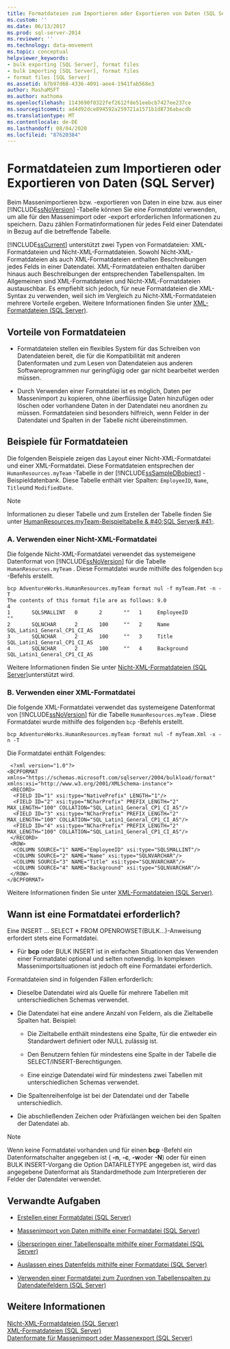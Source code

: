 ```yaml
---
title: Formatdateien zum Importieren oder Exportieren von Daten (SQL Server) | Microsoft-Dokumentation
ms.custom: ''
ms.date: 06/13/2017
ms.prod: sql-server-2014
ms.reviewer: ''
ms.technology: data-movement
ms.topic: conceptual
helpviewer_keywords:
- bulk exporting [SQL Server], format files
- bulk importing [SQL Server], format files
- format files [SQL Server]
ms.assetid: b7b97d68-4336-4091-aee4-1941fab568e3
author: MashaMSFT
ms.author: mathoma
ms.openlocfilehash: 1143690f0322fef2612fde51eebcb7427ee237ce
ms.sourcegitcommit: ad4d92dce894592a259721a1571b1d8736abacdb
ms.translationtype: MT
ms.contentlocale: de-DE
ms.lasthandoff: 08/04/2020
ms.locfileid: "87620384"
---
```

# <a name="format-files-for-importing-or-exporting-data-sql-server"></a>Formatdateien zum Importieren oder Exportieren von Daten (SQL Server)
  Beim Massenimportieren bzw. -exportieren von Daten in eine bzw. aus einer [!INCLUDE[ssNoVersion](../../includes/ssnoversion-md.md)] -Tabelle können Sie eine *Formatdatei* verwenden, um alle für den Massenimport oder -export erforderlichen Informationen zu speichern. Dazu zählen Formatinformationen für jedes Feld einer Datendatei in Bezug auf die betreffende Tabelle.  
  
 [!INCLUDE[ssCurrent](../../includes/sscurrent-md.md)] unterstützt zwei Typen von Formatdateien: XML-Formatdateien und Nicht-XML-Formatdateien. Sowohl Nicht-XML-Formatdateien als auch XML-Formatdateien enthalten Beschreibungen jedes Felds in einer Datendatei. XML-Formatdateien enthalten darüber hinaus auch Beschreibungen der entsprechenden Tabellenspalten. Im Allgemeinen sind XML-Formatdateien und Nicht-XML-Formatdateien austauschbar. Es empfiehlt sich jedoch, für neue Formatdateien die XML-Syntax zu verwenden, weil sich im Vergleich zu Nicht-XML-Formatdateien mehrere Vorteile ergeben. Weitere Informationen finden Sie unter [XML-Formatdateien &#40;SQL Server&#41;](xml-format-files-sql-server.md).  
  
 
  
##  <a name="benefits-of-format-files"></a><a name="Benefits"></a> Vorteile von Formatdateien  
  
-   Formatdateien stellen ein flexibles System für das Schreiben von Datendateien bereit, die für die Kompatibilität mit anderen Datenformaten und zum Lesen von Datendateien aus anderen Softwareprogrammen nur geringfügig oder gar nicht bearbeitet werden müssen.  
  
-   Durch Verwenden einer Formatdatei ist es möglich, Daten per Massenimport zu kopieren, ohne überflüssige Daten hinzufügen oder löschen oder vorhandene Daten in der Datendatei neu anordnen zu müssen. Formatdateien sind besonders hilfreich, wenn Felder in der Datendatei und Spalten in der Tabelle nicht übereinstimmen.  
  
##  <a name="examples-of-format-files"></a><a name="ExamplesOfFFs"></a> Beispiele für Formatdateien  
 Die folgenden Beispiele zeigen das Layout einer Nicht-XML-Formatdatei und einer XML-Formatdatei. Diese Formatdateien entsprechen der `HumanResources.myTeam` -Tabelle in der [!INCLUDE[ssSampleDBobject](../../includes/sssampledbobject-md.md)] -Beispieldatenbank. Diese Tabelle enthält vier Spalten: `EmployeeID`, `Name`, `Title`und `ModifiedDate`.  
  
> [!NOTE]  
>  Informationen zu dieser Tabelle und zum Erstellen der Tabelle finden Sie unter [HumanResources.myTeam-Beispieltabelle & #40;SQL Server& #41;](humanresources-myteam-sample-table-sql-server.md).  
  
### <a name="a-using-a-non-xml-format-file"></a>A. Verwenden einer Nicht-XML-Formatdatei  
 Die folgende Nicht-XML-Formatdatei verwendet das systemeigene Datenformat von [!INCLUDE[ssNoVersion](../../includes/ssnoversion-md.md)] für die Tabelle `HumanResources.myTeam` . Diese Formatdatei wurde mithilfe des folgenden `bcp` -Befehls erstellt.  
  
```  
bcp AdventureWorks.HumanResources.myTeam format nul -f myTeam.Fmt -n -T   
The contents of this format file are as follows: 9.0  
4  
1       SQLSMALLINT   0       2       ""   1     EmployeeID               ""  
2       SQLNCHAR      2       100     ""   2     Name                     SQL_Latin1_General_CP1_CI_AS  
3       SQLNCHAR      2       100     ""   3     Title                    SQL_Latin1_General_CP1_CI_AS  
4       SQLNCHAR      2       100     ""   4     Background               SQL_Latin1_General_CP1_CI_AS  
```  
  
 Weitere Informationen finden Sie unter [Nicht-XML-Formatdateien &#40;SQL Server&#41;](non-xml-format-files-sql-server.md)unterstützt wird.  
  
 
  
### <a name="b-using-an-xml-format-file"></a>B. Verwenden einer XML-Formatdatei  
 Die folgende XML-Formatdatei verwendet das systemeigene Datenformat von [!INCLUDE[ssNoVersion](../../includes/ssnoversion-md.md)] für die Tabelle `HumanResources.myTeam` . Diese Formatdatei wurde mithilfe des folgenden `bcp` -Befehls erstellt.  
  
```  
bcp AdventureWorks.HumanResources.myTeam format nul -f myTeam.Xml -x -n -T   
```  
  
 Die Formatdatei enthält Folgendes:  
  
```  
 <?xml version="1.0"?>  
<BCPFORMAT xmlns="https://schemas.microsoft.com/sqlserver/2004/bulkload/format" xmlns:xsi="http://www.w3.org/2001/XMLSchema-instance">  
 <RECORD>  
  <FIELD ID="1" xsi:type="NativePrefix" LENGTH="1"/>  
  <FIELD ID="2" xsi:type="NCharPrefix" PREFIX_LENGTH="2" MAX_LENGTH="100" COLLATION="SQL_Latin1_General_CP1_CI_AS"/>  
  <FIELD ID="3" xsi:type="NCharPrefix" PREFIX_LENGTH="2" MAX_LENGTH="100" COLLATION="SQL_Latin1_General_CP1_CI_AS"/>  
  <FIELD ID="4" xsi:type="NCharPrefix" PREFIX_LENGTH="2" MAX_LENGTH="100" COLLATION="SQL_Latin1_General_CP1_CI_AS"/>  
 </RECORD>  
 <ROW>  
  <COLUMN SOURCE="1" NAME="EmployeeID" xsi:type="SQLSMALLINT"/>  
  <COLUMN SOURCE="2" NAME="Name" xsi:type="SQLNVARCHAR"/>  
  <COLUMN SOURCE="3" NAME="Title" xsi:type="SQLNVARCHAR"/>  
  <COLUMN SOURCE="4" NAME="Background" xsi:type="SQLNVARCHAR"/>  
 </ROW>  
</BCPFORMAT>  
```  
  
 Weitere Informationen finden Sie unter [XML-Formatdateien &#40;SQL Server&#41;](xml-format-files-sql-server.md).  
  

  
##  <a name="when-is-a-format-file-required"></a><a name="WhenFFrequired"></a> Wann ist eine Formatdatei erforderlich?  
 Eine INSERT ... SELECT * FROM OPENROWSET(BULK...)-Anweisung erfordert stets eine Formatdatei.  
  
-   Für **bcp** oder BULK INSERT ist in einfachen Situationen das Verwenden einer Formatdatei optional und selten notwendig. In komplexen Massenimportsituationen ist jedoch oft eine Formatdatei erforderlich.  
  
 Formatdateien sind in folgenden Fällen erforderlich:  
  
-   Dieselbe Datendatei wird als Quelle für mehrere Tabellen mit unterschiedlichen Schemas verwendet.  
  
-   Die Datendatei hat eine andere Anzahl von Feldern, als die Zieltabelle Spalten hat. Beispiel:  
  
    -   Die Zieltabelle enthält mindestens eine Spalte, für die entweder ein Standardwert definiert oder NULL zulässig ist.  
  
    -   Den Benutzern fehlen für mindestens eine Spalte in der Tabelle die SELECT/INSERT-Berechtigungen.  
  
    -   Eine einzige Datendatei wird für mindestens zwei Tabellen mit unterschiedlichen Schemas verwendet.  
  
-   Die Spaltenreihenfolge ist bei der Datendatei und der Tabelle unterschiedlich.  
  
-   Die abschließenden Zeichen oder Präfixlängen weichen bei den Spalten der Datendatei ab.  
  
> [!NOTE]  
>  Wenn keine Formatdatei vorhanden und für einen **bcp** -Befehl ein Datenformatschalter angegeben ist ( **-n**, **-c**, **-w**oder **-N**) oder für einen BULK INSERT-Vorgang die Option DATAFILETYPE angegeben ist, wird das angegebene Datenformat als Standardmethode zum Interpretieren der Felder der Datendatei verwendet.  
  
 
  
##  <a name="related-tasks"></a><a name="RelatedTasks"></a> Verwandte Aufgaben  
  
-   [Erstellen einer Formatdatei &#40;SQL Server&#41;](create-a-format-file-sql-server.md)  
  
-   [Massenimport von Daten mithilfe einer Formatdatei &#40;SQL Server&#41;](use-a-format-file-to-bulk-import-data-sql-server.md)  
  
-   [Überspringen einer Tabellenspalte mithilfe einer Formatdatei &#40;SQL Server&#41;](use-a-format-file-to-skip-a-table-column-sql-server.md)  
  
-   [Auslassen eines Datenfelds mithilfe einer Formatdatei &#40;SQL Server&#41;](use-a-format-file-to-skip-a-data-field-sql-server.md)  
  
-   [Verwenden einer Formatdatei zum Zuordnen von Tabellenspalten zu Datendateifeldern &#40;SQL Server&#41;](use-a-format-file-to-map-table-columns-to-data-file-fields-sql-server.md)  
  

  
## <a name="see-also"></a>Weitere Informationen  
 [Nicht-XML-Formatdateien &#40;SQL Server&#41;](non-xml-format-files-sql-server.md)   
 [XML-Formatdateien &#40;SQL Server&#41;](xml-format-files-sql-server.md)   
 [Datenformate für Massenimport oder Massenexport &#40;SQL Server&#41;](data-formats-for-bulk-import-or-bulk-export-sql-server.md)  
  
  
